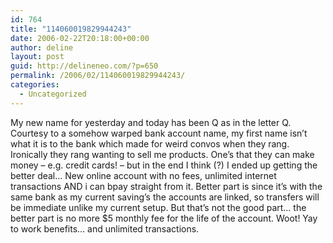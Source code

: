 ```yaml
---
id: 764
title: "114060019829944243"
date: 2006-02-22T20:18:00+00:00
author: deline
layout: post
guid: http://delineneo.com/?p=650
permalink: /2006/02/114060019829944243/
categories:
  - Uncategorized
---
```

My new name for yesterday and today has been Q as in the letter Q. Courtesy to a somehow warped bank account name, my first name isn&#8217;t what it is to the bank which made for weird convos when they rang. Ironically they rang wanting to sell me products. One&#8217;s that they can make money &#8211; e.g. credit cards! &#8211; but in the end I think (?) I ended up getting the better deal&#8230; New online account with no fees, unlimited internet transactions AND i can bpay straight from it. Better part is since it&#8217;s with the same bank as my current saving&#8217;s the accounts are linked, so transfers will be immediate unlike my current setup. But that&#8217;s not the good part&#8230; the better part is no more $5 monthly fee for the life of the account. Woot! Yay to work benefits&#8230; and unlimited transactions.
